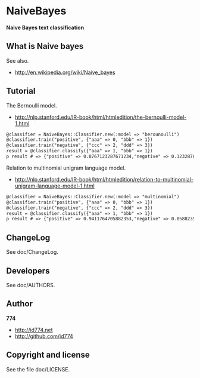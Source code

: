 NaiveBayes
==========

**Naive Bayes text classification**

What is Naive bayes
-------------------

See also.

+ http://en.wikipedia.org/wiki/Naive_bayes


Tutorial
--------

The Bernoulli model.

+ http://nlp.stanford.edu/IR-book/html/htmledition/the-bernoulli-model-1.html

``` html
@classifier = NaiveBayes::Classifier.new(:model => "berounoulli")
@classifier.train("positive", {"aaa" => 0, "bbb" => 1})
@classifier.train("negative", {"ccc" => 2, "ddd" => 3})
result = @classifier.classify({"aaa" => 1, "bbb" => 1})
p result # => {"positive" => 0.8767123287671234,"negative" => 0.12328767123287669}
```

Relation to multinomial unigram language model.

+ http://nlp.stanford.edu/IR-book/html/htmledition/relation-to-multinomial-unigram-language-model-1.html

``` html
@classifier = NaiveBayes::Classifier.new(:model => "multinomial")
@classifier.train("positive", {"aaa" => 0, "bbb" => 1})
@classifier.train("negative", {"ccc" => 2, "ddd" => 3})
result = @classifier.classify({"aaa" => 1, "bbb" => 1})
p result # => {"positive" => 0.9411764705882353,"negative" => 0.05882352941176469}
```


ChangeLog
---------

See doc/ChangeLog.


Developers
----------

See doc/AUTHORS.


Author
------

**774**

+ http://id774.net
+ http://github.com/id774


Copyright and license
---------------------

See the file doc/LICENSE.


